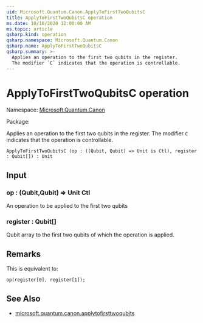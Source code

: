 ```yaml
---
uid: Microsoft.Quantum.Canon.ApplyToFirstTwoQubitsC
title: ApplyToFirstTwoQubitsC operation
ms.date: 10/16/2020 12:00:00 AM
ms.topic: article
qsharp.kind: operation
qsharp.namespace: Microsoft.Quantum.Canon
qsharp.name: ApplyToFirstTwoQubitsC
qsharp.summary: >-
  Applies an operation to the first two qubits in the register.
  The modifier `C` indicates that the operation is controllable.
---
```


# ApplyToFirstTwoQubitsC operation

Namespace: [Microsoft.Quantum.Canon](xref:Microsoft.Quantum.Canon)

Package: [](https://nuget.org/packages/)


Applies an operation to the first two qubits in the register.The modifier `C` indicates that the operation is controllable.

```Q#
ApplyToFirstTwoQubitsC (op : ((Qubit, Qubit) => Unit is Ctl), register : Qubit[]) : Unit
```


## Input

### op : (Qubit,Qubit) => Unit Ctl

An operation to be applied to the first two qubits


### register : Qubit[]

Qubit array to the first two qubits of which the operation is applied.



## Remarks

This is equivalent to:```qsharpop(register[0], register[1]);```

## See Also

- [microsoft.quantum.canon.applytofirsttwoqubits](xref:microsoft.quantum.canon.applytofirsttwoqubits)